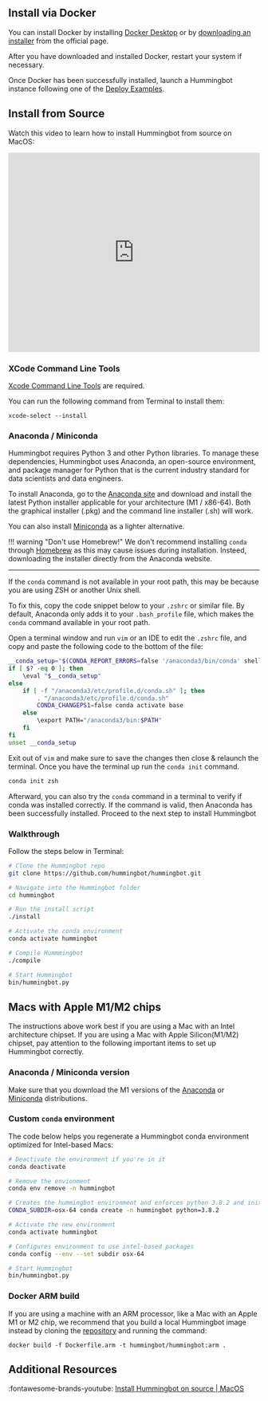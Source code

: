 ## Install via Docker

You can install Docker by installing [Docker Desktop](https://docs.docker.com/desktop/install/windows-install/) or by [downloading an installer](https://docs.docker.com/docker-for-mac/install/) from the official page.

After you have downloaded and installed Docker, restart your system if necessary.

Once Docker has been successfully installed, launch a Hummingbot instance following one of the [Deploy Examples](/installation/deploy/).

## Install from Source

Watch this video to learn how to install Hummingbot from source on MacOS:

<iframe style="width:100%; min-height:400px;" src="https://www.youtube.com/embed/_10M9uJan3U" frameborder="0" allow="accelerometer; autoplay; encrypted-media; gyroscope; picture-in-picture" allowfullscreen></iframe>

### XCode Command Line Tools

[Xcode Command Line Tools](https://mac.install.guide/commandlinetools/index.html) are required.

You can run the following command from Terminal to install them:

```
xcode-select --install
```

### Anaconda / Miniconda

Hummingbot requires Python 3 and other Python libraries. To manage these dependencies, Hummingbot uses Anaconda, an open-source environment, and package manager for Python that is the current industry standard for data scientists and data engineers.

To install Anaconda, go to the [Anaconda site](https://www.anaconda.com/products/distribution#Downloads) and download and install the latest Python installer applicable for your architecture (M1 / x86-64). Both the graphical installer (.pkg) and the command line installer (.sh) will work.

You can also install [Miniconda](https://docs.conda.io/en/latest/miniconda.html) as a lighter alternative.

!!! warning "Don't use Homebrew!"
    We don't recommend installing `conda` through [Homebrew](https://brew.sh/) as this may cause issues during installation. Insteed, downloading the installer directly from the Anaconda website. 

---

If the `conda` command is not available in your root path, this may be because you are using ZSH or another Unix shell. 

To fix this, copy the code snippet below to your `.zshrc` or similar file. By default, Anaconda only adds it to your `.bash_profile` file, which makes the `conda` command available in your root path.

Open a terminal window and run `vim` or an IDE to edit the `.zshrc` file, and copy and paste the following code to the bottom of the file:

```bash
__conda_setup="$(CONDA_REPORT_ERRORS=false '/anaconda3/bin/conda' shell.bash hook 2> /dev/null)"
if [ $? -eq 0 ]; then
    \eval "$__conda_setup"
else
    if [ -f "/anaconda3/etc/profile.d/conda.sh" ]; then
        . "/anaconda3/etc/profile.d/conda.sh"
        CONDA_CHANGEPS1=false conda activate base
    else
        \export PATH="/anaconda3/bin:$PATH"
    fi
fi
unset __conda_setup
```

Exit out of `vim` and make sure to save the changes then close & relaunch the terminal. Once you have the terminal up run the `conda init` command.

```bash
conda init zsh
```

Afterward, you can also try the `conda` command in a terminal to verify if conda was installed correctly. If the command is valid, then Anaconda has been successfully installed. Proceed to the next step to install Hummingbot

### Walkthrough

Follow the steps below in Terminal:

```bash
# Clone the Hummingbot repo
git clone https://github.com/hummingbot/hummingbot.git

# Navigate into the Hummingbot folder
cd hummingbot

# Run the install script
./install

# Activate the conda environment
conda activate hummingbot

# Compile Hummmingbot
./compile

# Start Hummingbot
bin/hummingbot.py
```

## Macs with Apple M1/M2 chips

The instructions above work best if you are using a Mac with an Intel architecture chipset. If you are using a Mac with Apple Silicon(M1/M2) chipset, pay attention to the following important items to set up Hummingbot correctly.

### Anaconda / Miniconda version

Make sure that you download the M1 versions of the [Anaconda](https://www.anaconda.com/products/distribution) or [Miniconda](https://docs.conda.io/en/latest/miniconda.html) distributions.
 
### Custom `conda` environment

The code below helps you regenerate a Hummingbot conda environment optimized for Intel-based Macs:

```bash
# Deactivate the environment if you're in it
conda deactivate

# Remove the envionment
conda env remove -n hummingbot

# Creates the hummingbot environment and enforces python 3.8.2 and initialize a environment variable used to determine the processor packages to use
CONDA_SUBDIR=osx-64 conda create -n hummingbot python=3.8.2

# Activate the new environment
conda activate hummingbot

# Configures environment to use intel-based packages
conda config --env --set subdir osx-64

# Start Hummingbot
bin/hummingbot.py
```

### Docker ARM build

If you are using a machine with an ARM processor, like a Mac with an Apple M1 or M2 chip, we recommend that you build a local Hummingbot image instead by cloning the [repository](https://github.com/hummingbot/hummingbot) and running the command:

```
docker build -f Dockerfile.arm -t hummingbot/hummingbot:arm .
```

## Additional Resources

:fontawesome-brands-youtube: [Install Hummingbot on source | MacOS](https://www.youtube.com/watch?v=_10M9uJan3U&list=PLDwlNkL_4MMc1GxjWShinaX4FQCxgOkyO&index=1)
